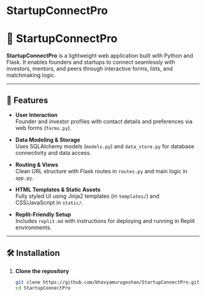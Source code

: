 # StartupConnectPro
# 🚀 StartupConnectPro

**StartupConnectPro** is a lightweight web application built with Python and Flask. It enables founders and startups to connect seamlessly with investors, mentors, and peers through interactive forms, lists, and matchmaking logic.

---

## 🧩 Features

- **User Interaction**  
  Founder and investor profiles with contact details and preferences via web forms (`forms.py`).

- **Data Modeling & Storage**  
  Uses SQLAlchemy models (`models.py`) and `data_store.py` for database connectivity and data access.

- **Routing & Views**  
  Clean URL structure with Flask routes in `routes.py` and main logic in `app.py`.

- **HTML Templates & Static Assets**  
  Fully styled UI using Jinja2 templates (in `templates/`) and CSS/JavaScript in `static/`.

- **Replit-Friendly Setup**  
  Includes `replit.md` with instructions for deploying and running in Replit environments.

---

## 🛠️ Installation

1. **Clone the repository**
   ```bash
   git clone https://github.com/bhavyamurugeshan/StartupConnectPro.git
   cd StartupConnectPro
